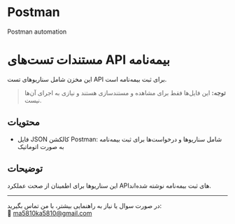 # Postman
Postman automation
# مستندات تست‌های API بیمه‌نامه

این مخزن شامل سناریوهای تست API برای ثبت بیمه‌نامه است.

> **توجه:** این فایل‌ها فقط برای مشاهده و مستندسازی هستند و نیازی به اجرای آن‌ها نیست.

## محتویات

- فایل JSON کالکشن Postman: شامل سناریوها و درخواست‌ها برای ثبت بیمه‌نامه به صورت اتوماتیک

## توضیحات

این سناریوها برای اطمینان از صحت عملکرد APIهای ثبت بیمه‌نامه نوشته شده‌اند.

---

در صورت سوال یا نیاز به راهنمایی بیشتر، با من تماس بگیرید:  
📧 ma5810ka5810@gmail.com
